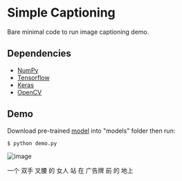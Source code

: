# Simple Captioning

Bare minimal code to run image captioning demo.

## Dependencies
- [NumPy](http://docs.scipy.org/doc/numpy-1.10.1/user/install.html)
- [Tensorflow](https://www.tensorflow.org/versions/r0.8/get_started/os_setup.html)
- [Keras](https://keras.io/#installation)
- [OpenCV](https://opencv-python-tutroals.readthedocs.io/en/latest/)

## Demo
Download pre-trained [model](https://github.com/foamliu/Image-Captioning/releases/download/v1.0/model.04-1.3820.hdf5) into "models" folder then run:

```bash
$ python demo.py
```

![image](https://github.com/foamliu/Simple-Captioning/raw/master/images/sample.png)

一个 双手 叉腰 的 女人 站 在 广告牌 前 的 地上